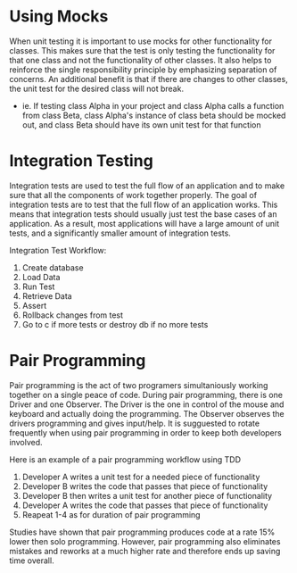 # Using Mocks
When unit testing it is important to use mocks for other functionality for classes. This makes sure that the test is only testing the functionality for that one class and not the functionality of other classes. It also helps to reinforce the single responsibility principle by emphasizing separation of concerns. An additional benefit is that if there are changes to other classes, the unit test for the desired class will not break.
  - ie. If testing class Alpha in your project and class Alpha calls a function from class Beta, class Alpha's instance of         class beta should be mocked out, and class Beta should have its own unit test for that function
    
# Integration Testing
Integration tests are used to test the full flow of an application and to make sure that all the components of work together properly. The goal of integration tests are to test that the full flow of an application works. This means that integration tests should usually just test the base cases of an application. As a result, most applications will have a large amount of unit tests, and a significantly smaller amount of integration tests.

Integration Test Workflow:
  1) Create database
  2) Load Data
  3) Run Test
  4) Retrieve Data
  5) Assert
  6) Rollback changes from test 
  7) Go to c if more tests or destroy db if no more tests

# Pair Programming
Pair programming is the act of two programers simultaniously working together on a single peace of code. During pair programming, there is one Driver and one Observer. The Driver is the one in control of the mouse and keyboard and actually doing the programming. The Observer observes the drivers programming and gives input/help. It is sugguested to rotate frequently when using pair programming in order to keep both developers involved. 
 
 Here is an example of a pair programming workflow using TDD
   1) Developer A writes a unit test for a needed piece of functionality
   2) Developer B writes the code that passes that piece of functionality
   3) Developer B then writes a unit test for another piece of functionality
   4) Developer A writes the code that passes that piece of functionality
   5) Reapeat 1-4 as for duration of pair programming
   
Studies have shown that pair programming produces code at a rate 15% lower then solo programming. However, pair programming also eliminates mistakes and reworks at a much higher rate and therefore ends up saving time overall.
